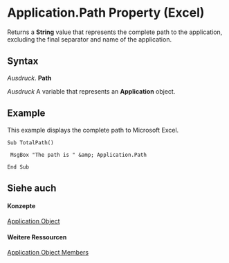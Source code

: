 
# Application.Path Property (Excel)

Returns a  **String** value that represents the complete path to the application, excluding the final separator and name of the application.


## Syntax

 _Ausdruck_. **Path**

 _Ausdruck_ A variable that represents an **Application** object.


## Example

This example displays the complete path to Microsoft Excel.


```
Sub TotalPath() 
 
 MsgBox "The path is " &amp; Application.Path 
 
End Sub
```


## Siehe auch


#### Konzepte


[Application Object](19b73597-5cf9-4f56-8227-b5211f657f6f.md)
#### Weitere Ressourcen


[Application Object Members](http://msdn.microsoft.com/library/4cb9ca42-8d07-cc9c-2d80-4eb9a5921e1e%28Office.15%29.aspx)